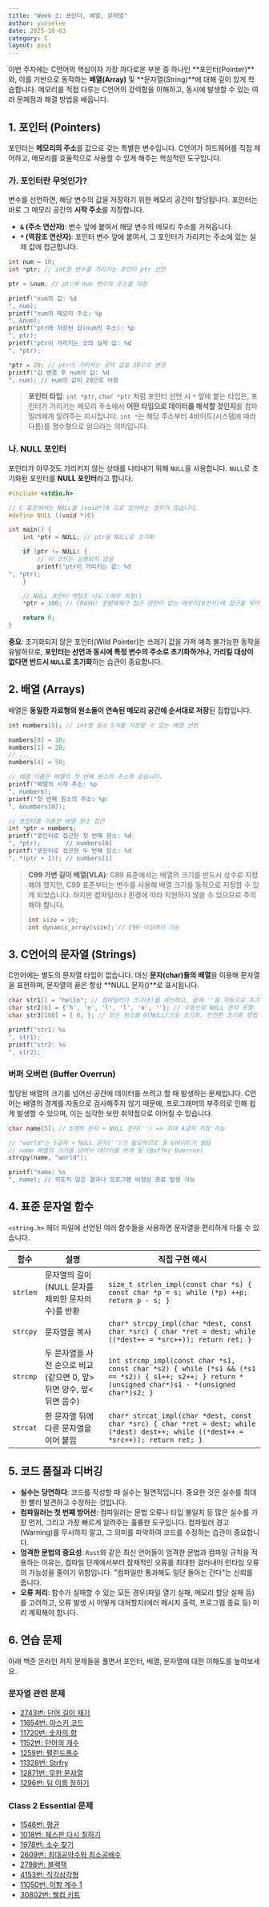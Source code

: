 ```yaml
---
title: "Week 2: 포인터, 배열, 문자열"
author: yunselee
date: 2025-10-03
category: C
layout: post
---
```


이번 주차에는 C언어의 핵심이자 가장 까다로운 부분 중 하나인 **포인터(Pointer)**와, 이를 기반으로 동작하는 **배열(Array)** 및 **문자열(String)**에 대해 깊이 있게 학습합니다. 메모리를 직접 다루는 C언어의 강력함을 이해하고, 동시에 발생할 수 있는 여러 문제점과 해결 방법을 배웁니다.

## 1. 포인터 (Pointers)

포인터는 **메모리의 주소**를 값으로 갖는 특별한 변수입니다. C언어가 하드웨어를 직접 제어하고, 메모리를 효율적으로 사용할 수 있게 해주는 핵심적인 도구입니다.

### 가. 포인터란 무엇인가?

변수를 선언하면, 해당 변수의 값을 저장하기 위한 메모리 공간이 할당됩니다. 포인터는 바로 그 메모리 공간의 **시작 주소**를 저장합니다.

- **`&` (주소 연산자)**: 변수 앞에 붙여서 해당 변수의 메모리 주소를 가져옵니다.
- **`*` (역참조 연산자)**: 포인터 변수 앞에 붙여서, 그 포인터가 가리키는 주소에 있는 실제 값에 접근합니다.

```c
int num = 10;
int *ptr; // int형 변수를 가리키는 포인터 ptr 선언

ptr = &num; // ptr에 num 변수의 주소를 저장

printf("num의 값: %d
", num);
printf("num의 메모리 주소: %p
", &num);
printf("ptr에 저장된 값(num의 주소): %p
", ptr);
printf("ptr이 가리키는 곳의 실제 값: %d
", *ptr);

*ptr = 20; // ptr이 가리키는 곳의 값을 20으로 변경
printf("값 변경 후 num의 값: %d
", num); // num의 값이 20으로 바뀜
```

> **포인터 타입**: `int *ptr`, `char *ptr` 처럼 포인터 선언 시 `*` 앞에 붙는 타입은, 포인터가 가리키는 메모리 주소에서 **어떤 타입으로 데이터를 해석할 것인지**를 컴파일러에게 알려주는 지시입니다. `int *`는 해당 주소부터 4바이트(시스템에 따라 다름)를 정수형으로 읽으라는 의미입니다.

### 나. NULL 포인터

포인터가 아무것도 가리키지 않는 상태를 나타내기 위해 `NULL`을 사용합니다. `NULL`로 초기화된 포인터를 **NULL 포인터**라고 합니다.

```c
#include <stdio.h>

// C 표준에서는 NULL을 (void*)0 으로 정의하는 경우가 많습니다.
#define NULL ((void *)0)

int main() {
    int *ptr = NULL; // ptr을 NULL로 초기화

    if (ptr != NULL) {
        // 이 코드는 실행되지 않음
        printf("ptr이 가리키는 값: %d
", *ptr);
    }

    // NULL 포인터 역참조 시도 (매우 위험!)
    *ptr = 100; // CRASH! 운영체제가 접근 권한이 없는 메모리(0번지)에 접근을 막아 오류 발생

    return 0;
}
```

**중요**: 초기화되지 않은 포인터(Wild Pointer)는 쓰레기 값을 가져 예측 불가능한 동작을 유발하므로, **포인터는 선언과 동시에 특정 변수의 주소로 초기화하거나, 가리킬 대상이 없다면 반드시 `NULL`로 초기화**하는 습관이 중요합니다.

## 2. 배열 (Arrays)

배열은 **동일한 자료형의 원소들이 연속된 메모리 공간에 순서대로 저장**된 집합입니다.

```c
int numbers[5]; // int형 원소 5개를 저장할 수 있는 배열 선언

numbers[0] = 10;
numbers[1] = 20;
// ...
numbers[4] = 50;

// 배열 이름은 배열의 첫 번째 원소의 주소와 같습니다.
printf("배열의 시작 주소: %p
", numbers);
printf("첫 번째 원소의 주소: %p
", &numbers[0]);

// 포인터를 이용한 배열 원소 접근
int *ptr = numbers;
printf("포인터로 접근한 첫 번째 원소: %d
", *ptr);       // numbers[0]
printf("포인터로 접근한 두 번째 원소: %d
", *(ptr + 1)); // numbers[1]
```

> **C99 가변 길이 배열(VLA)**: C89 표준에서는 배열의 크기를 반드시 상수로 지정해야 했지만, C99 표준부터는 변수를 사용해 배열 크기를 동적으로 지정할 수 있게 되었습니다. 하지만 컴파일러나 환경에 따라 지원하지 않을 수 있으므로 주의해야 합니다.
>
> ```c
> int size = 10;
> int dynamic_array[size]; // C99 이상에서 가능
> ```

## 3. C언어의 문자열 (Strings)

C언어에는 별도의 문자열 타입이 없습니다. 대신 **문자(char)들의 배열**을 이용해 문자열을 표현하며, 문자열의 끝은 항상 **NULL 문자(` `)**로 표시됩니다.

```c
char str1[] = "hello"; // 컴파일러가 크기(6)를 계산하고, 끝에 ' '을 자동으로 추가
char str2[6] = {'h', 'e', 'l', 'l', 'o', ' '}; // 수동으로 NULL 문자 포함
char str3[100] = { 0, }; // 모든 원소를 0(NULL)으로 초기화. 안전한 초기화 방법

printf("str1: %s
", str1);
printf("str2: %s
", str2);
```

### 버퍼 오버런 (Buffer Overrun)

할당된 배열의 크기를 넘어선 공간에 데이터를 쓰려고 할 때 발생하는 문제입니다. C언어는 배열의 경계를 자동으로 검사해주지 않기 때문에, 프로그래머의 부주의로 인해 쉽게 발생할 수 있으며, 이는 심각한 보안 취약점으로 이어질 수 있습니다.

```c
char name[5]; // 5개의 문자 + NULL 문자(' ') => 최대 4글자 저장 가능

// "world"는 5글자 + NULL 문자(' ')가 필요하므로 총 6바이트가 필요
// name 배열의 크기를 넘어서 데이터를 쓰게 됨 (Buffer Overrun)
strcpy(name, "world"); 

printf("name: %s
", name); // 의도치 않은 결과나 프로그램 비정상 종료 발생 가능
```

## 4. 표준 문자열 함수

`<string.h>` 헤더 파일에 선언된 여러 함수들을 사용하면 문자열을 편리하게 다룰 수 있습니다.

| 함수 | 설명 | 직접 구현 예시 |
|---|---|---|
| `strlen` | 문자열의 길이(NULL 문자를 제외한 문자의 수)를 반환 | `size_t strlen_impl(const char *s) { const char *p = s; while (*p) ++p; return p - s; }` |
| `strcpy` | 문자열을 복사 | `char* strcpy_impl(char *dest, const char *src) { char *ret = dest; while ((*dest++ = *src++)); return ret; }` |
| `strcmp` | 두 문자열을 사전 순으로 비교 (같으면 0, 앞>뒤면 양수, 앞<뒤면 음수) | `int strcmp_impl(const char *s1, const char *s2) { while (*s1 && (*s1 == *s2)) { s1++; s2++; } return *(unsigned char*)s1 - *(unsigned char*)s2; }` |
| `strcat` | 한 문자열 뒤에 다른 문자열을 이어 붙임 | `char* strcat_impl(char *dest, const char *src) { char *ret = dest; while (*dest) dest++; while ((*dest++ = *src++)); return ret; }` |

## 5. 코드 품질과 디버깅

- **실수는 당연하다**: 코드를 작성할 때 실수는 필연적입니다. 중요한 것은 실수를 최대한 빨리 발견하고 수정하는 것입니다.
- **컴파일러는 첫 번째 방어선**: 컴파일러는 문법 오류나 타입 불일치 등 많은 실수를 가장 먼저, 그리고 가장 빠르게 알려주는 훌륭한 도구입니다. 컴파일러 경고(Warning)를 무시하지 말고, 그 의미를 파악하여 코드를 수정하는 습관이 중요합니다.
- **엄격한 문법의 중요성**: `Rust`와 같은 최신 언어들이 엄격한 문법과 컴파일 규칙을 적용하는 이유는, 컴파일 단계에서부터 잠재적인 오류를 최대한 걸러내어 런타임 오류의 가능성을 줄이기 위함입니다. "컴파일만 통과해도 일단 돌아는 간다"는 신뢰를 줍니다.
- **오류 처리**: 함수가 실패할 수 있는 모든 경우(파일 열기 실패, 메모리 할당 실패 등)를 고려하고, 오류 발생 시 어떻게 대처할지(에러 메시지 출력, 프로그램 종료 등) 미리 계획해야 합니다.

## 6. 연습 문제

아래 백준 온라인 저지 문제들을 풀면서 포인터, 배열, 문자열에 대한 이해도를 높여보세요.

### 문자열 관련 문제
- [2743번: 단어 길이 재기](https://www.acmicpc.net/problem/2743)
- [11654번: 아스키 코드](https://www.acmicpc.net/problem/11654)
- [11720번: 숫자의 합](https://www.acmicpc.net/problem/11720)
- [1152번: 단어의 개수](https://www.acmicpc.net/problem/1152)
- [1259번: 팰린드롬수](https://www.acmicpc.net/problem/1259)
- [11328번: Strfry](https://www.acmicpc.net/problem/11328)
- [12871번: 무한 문자열](https://www.acmicpc.net/problem/12871)
- [1296번: 팀 이름 정하기](https://www.acmicpc.net/problem/1296)

### Class 2 Essential 문제
- [1546번: 평균](https://www.acmicpc.net/problem/1546)
- [1018번: 체스판 다시 칠하기](https.acmicpc.net/problem/1018)
- [1978번: 소수 찾기](https://www.acmicpc.net/problem/1978)
- [2609번: 최대공약수와 최소공배수](https://www.acmicpc.net/problem/2609)
- [2798번: 블랙잭](https://www.acmicpc.net/problem/2798)
- [4153번: 직각삼각형](https://www.acmicpc.net/problem/4153)
- [11050번: 이항 계수 1](https://www.acmicpc.net/problem/11050)
- [30802번: 웰컴 키트](https://www.acmicpc.net/problem/30802)

